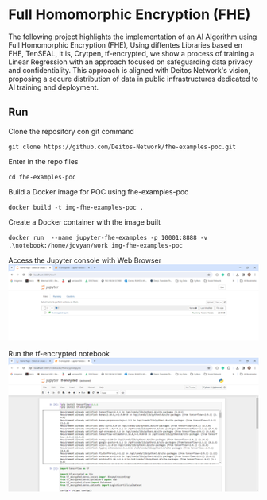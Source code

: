 #  Full Homomorphic Encryption (FHE)

The following project highlights the implementation of an AI Algorithm using Full Homomorphic Encryption (FHE), Using diffentes Libraries based en FHE, TenSEAL, it is, Crytpen, tf-encrypted, we show a process of training a Linear Regression with an approach focused on safeguarding data privacy and confidentiality. This approach is aligned with Deitos Network's vision, proposing a secure distribution of data in public infrastructures dedicated to AI training and deployment.

##  Run 

Clone the repository con git command 
```console
git clone https://github.com/Deitos-Network/fhe-examples-poc.git
```

Enter in the repo files
```console
cd fhe-examples-poc
```

Build a Docker image for POC using fhe-examples-poc
```console
docker build -t img-fhe-examples-poc .
```

Create a Docker container with the image built
```console
docker run  --name jupyter-fhe-examples -p 10001:8888 -v .\notebook:/home/jovyan/work img-fhe-examples-poc
```

Access the Jupyter console with Web Browser
![alt](assets/jupyter-console.png)


Run the tf-encrypted notebook
![alt](assets/tf-encrypted.png)
